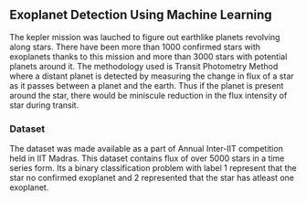 ## Exoplanet Detection Using Machine Learning


The kepler mission was lauched to figure out earthlike planets revolving along stars. There have been more than 1000 confirmed stars with exoplanets thanks to this mission and more than 3000 stars with potential planets around it. The methodology used is Transit Photometry Method where a distant planet is detected by measuring the change in flux  of a star as it passes between a planet and the earth. Thus if the planet is present around the star, there would be miniscule reduction in the flux intensity of star during transit. 

### Dataset

The dataset was made available as a part of Annual Inter-IIT competition held in IIT Madras. This dataset contains flux of over 5000 stars in a time series form. Its a binary classification problem with label 1 represent that the star no confirmed exoplanet and 2 represented that the star has atleast one exoplanet.

